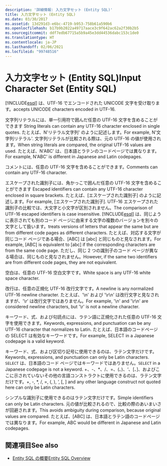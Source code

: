 ```yaml
---
description: '詳細情報: 入力文字セット (Entity SQL)'
title: 入力文字セット (Entity SQL)
ms.date: 03/30/2017
ms.assetid: 13d291d3-e6bc-4719-b953-758b61a590b6
ms.openlocfilehash: b17b9b2022a49717aace3c9f642ac62a2f30b2b5
ms.sourcegitcommit: ddf7edb67715a5b9a45e3dd44536dabc153c1de0
ms.translationtype: HT
ms.contentlocale: ja-JP
ms.lasthandoff: 02/06/2021
ms.locfileid: "99748516"
---
```

# <a name="input-character-set-entity-sql"></a><span data-ttu-id="af86a-103">入力文字セット (Entity SQL)</span><span class="sxs-lookup"><span data-stu-id="af86a-103">Input Character Set (Entity SQL)</span></span>

[!INCLUDE[esql](../../../../../../includes/esql-md.md)] <span data-ttu-id="af86a-104">は、UTF-16 でエンコードされた UNICODE 文字を受け取ります。</span><span class="sxs-lookup"><span data-stu-id="af86a-104">accepts UNICODE characters encoded in UTF-16.</span></span>  
  
 <span data-ttu-id="af86a-105">文字列リテラルには、単一引用符で囲んだ任意の UTF-16 文字を含めることができます </span><span class="sxs-lookup"><span data-stu-id="af86a-105">String literals can contain any UTF-16 character enclosed in single quotes.</span></span> <span data-ttu-id="af86a-106">たとえば、N'リテラル文字列' のように記述します。</span><span class="sxs-lookup"><span data-stu-id="af86a-106">For example, N'文字列リテラル'.</span></span> <span data-ttu-id="af86a-107">文字列リテラルが比較される際は、元の UTF-16 の値が使用されます。</span><span class="sxs-lookup"><span data-stu-id="af86a-107">When string literals are compared, the original UTF-16 values are used.</span></span> <span data-ttu-id="af86a-108">たとえば、N'ABC' は、日本語とラテンのコードページでは異なります。</span><span class="sxs-lookup"><span data-stu-id="af86a-108">For example, N'ABC' is different in Japanese and Latin codepages.</span></span>  
  
 <span data-ttu-id="af86a-109">コメントには、任意の UTF-16 文字を含めることができます。</span><span class="sxs-lookup"><span data-stu-id="af86a-109">Comments can contain any UTF-16 character.</span></span>  
  
 <span data-ttu-id="af86a-110">エスケープされた識別子には、角かっこで囲んだ任意の UTF-16 文字を含めることができます </span><span class="sxs-lookup"><span data-stu-id="af86a-110">Escaped identifiers can contain any UTF-16 character enclosed in square brackets.</span></span> <span data-ttu-id="af86a-111">たとえば、[エスケープされた識別子] のように記述します。</span><span class="sxs-lookup"><span data-stu-id="af86a-111">For example, [エスケープされた識別子].</span></span> <span data-ttu-id="af86a-112">UTF-16 エスケープされた識別子の比較では、大文字と小文字が区別されません。</span><span class="sxs-lookup"><span data-stu-id="af86a-112">The comparison of UTF-16 escaped identifiers is case insensitive.</span></span> [!INCLUDE[esql](../../../../../../includes/esql-md.md)] <span data-ttu-id="af86a-113">は、同じように表示されても別のコード ページに由来する文字の複数のバージョンを別々の文字として扱います。</span><span class="sxs-lookup"><span data-stu-id="af86a-113">treats versions of letters that appear the same but are from different code pages as different characters.</span></span> <span data-ttu-id="af86a-114">たとえば、対応する文字が同じコード ページである場合、[ABC] は [abc] と同じものと見なされます。</span><span class="sxs-lookup"><span data-stu-id="af86a-114">For example, [ABC] is equivalent to [abc] if the corresponding characters are from the same code page.</span></span> <span data-ttu-id="af86a-115">ただし、同じ 2 つの識別子のコード ページが異なる場合は、同じものと見なされません。</span><span class="sxs-lookup"><span data-stu-id="af86a-115">However, if the same two identifiers are from different code pages, they are not equivalent.</span></span>  
  
 <span data-ttu-id="af86a-116">空白は、任意の UTF-16 空白文字です。</span><span class="sxs-lookup"><span data-stu-id="af86a-116">White space is any UTF-16 white space character.</span></span>  
  
 <span data-ttu-id="af86a-117">改行は、任意の正規化 UTF-16 改行文字です。</span><span class="sxs-lookup"><span data-stu-id="af86a-117">A newline is any normalized UTF-16 newline character.</span></span> <span data-ttu-id="af86a-118">たとえば、'\n' および '\r\n' は改行文字と見なされますが、'\r' は改行文字ではありません。</span><span class="sxs-lookup"><span data-stu-id="af86a-118">For example, '\n' and '\r\n' are considered newline characters, but '\r' is not a newline character.</span></span>  
  
 <span data-ttu-id="af86a-119">キーワード、式、および句読点には、ラテン語に正規化された任意の UTF-16 文字を使用できます。</span><span class="sxs-lookup"><span data-stu-id="af86a-119">Keywords, expressions, and punctuation can be any UTF-16 character that normalizes to Latin.</span></span> <span data-ttu-id="af86a-120">たとえば、日本語のコードページの SELECT は有効なキーワードです。</span><span class="sxs-lookup"><span data-stu-id="af86a-120">For example, SELECT in a Japanese codepage is a valid keyword.</span></span>  
  
 <span data-ttu-id="af86a-121">キーワード、式、および区切り記号に使用できるのは、ラテン文字だけです。</span><span class="sxs-lookup"><span data-stu-id="af86a-121">Keywords, expressions, and punctuation can only be Latin characters.</span></span> <span data-ttu-id="af86a-122">`SELECT` は、日本語のコード ページではキーワードではありません。</span><span class="sxs-lookup"><span data-stu-id="af86a-122">`SELECT` in a Japanese codepage is not a keyword.</span></span> <span data-ttu-id="af86a-123">+、-、\*、/、=、(、)、‘、[、]、およびここに示されていないその他の言語コンストラクトに使用できるのは、ラテン文字だけです。</span><span class="sxs-lookup"><span data-stu-id="af86a-123">+, -, \*, /, =, (, ), ‘, [, ] and any other language construct not quoted here can only be Latin characters.</span></span>  
  
 <span data-ttu-id="af86a-124">シンプルな識別子に使用できるのはラテン文字だけです。</span><span class="sxs-lookup"><span data-stu-id="af86a-124">Simple identifiers can only be Latin characters.</span></span> <span data-ttu-id="af86a-125">元の値が比較されるので、比較の際のあいまいさが回避されます。</span><span class="sxs-lookup"><span data-stu-id="af86a-125">This avoids ambiguity during comparison, because original values are compared.</span></span> <span data-ttu-id="af86a-126">たとえば、[ABC] は、日本語とラテン語のコードページでは異なります。</span><span class="sxs-lookup"><span data-stu-id="af86a-126">For example, ABC would be different in Japanese and Latin codepages.</span></span>  
  
## <a name="see-also"></a><span data-ttu-id="af86a-127">関連項目</span><span class="sxs-lookup"><span data-stu-id="af86a-127">See also</span></span>

- [<span data-ttu-id="af86a-128">Entity SQL の概要</span><span class="sxs-lookup"><span data-stu-id="af86a-128">Entity SQL Overview</span></span>](entity-sql-overview.md)
